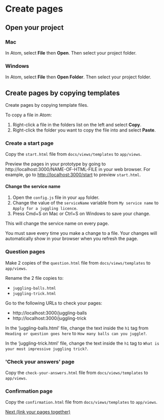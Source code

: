# Create pages

## Open your project

### Mac

In Atom, select **File** then **Open**. Then select your project folder.

### Windows

In Atom, select **File** then **Open Folder**. Then select your project folder.

## Create pages by copying templates

Create pages by copying template files.

To copy a file in Atom:

1. Right-click a file in the folders list on the left and select **Copy**.
2. Right-click the folder you want to copy the file into and select **Paste**.   

### Create a start page

Copy the `start.html` file from `docs/views/templates` to `app/views`.

Preview the pages in your prototype by going to ht<span>tp</span>://localhost:3000/NAME-OF-HTML-FILE in your web browser. For example, go to [http://localhost:3000/start](http://localhost:3000/start) to preview `start.html`.

#### Change the service name

1. Open the `config.js` file in your `app` folder.
2. Change the value of the `serviceName` variable from `My service name` to `Apply for a juggling licence`.
3. Press Cmd+S on Mac or Ctrl+S on Windows to save your change.

This will change the service name on every page.

You must save every time you make a change to a file. Your changes will automatically show in your browser when you refresh the page.

### Question pages

Make 2 copies of the `question.html` file from `docs/views/templates` to `app/views`.

Rename the 2 file copies to:

- `juggling-balls.html`
- `juggling-trick.html`

Go to the following URLs to check your pages:

- http://localhost:3000/juggling-balls
- http://localhost:3000/juggling-trick

In the ‘juggling-balls.html' file, change the text inside the `h1` tag from `Heading or question goes here` to `How many balls can you juggle?`.

In the ‘juggling-trick.html' file, change the text inside the `h1` tag to `What is your most impressive juggling trick?`.

### 'Check your answers' page

Copy the `check-your-answers.html` file from `docs/views/templates` to `app/views`.

### Confirmation page

Copy the `confirmation.html` file from `docs/views/templates` to `app/views`.

[Next (link your pages together)](link-pages-together)
